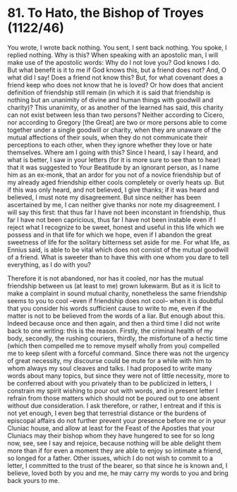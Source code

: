 # 81. To Hato, the Bishop of Troyes (1122/46)

You wrote, I wrote back nothing. You sent, I sent back nothing. You spoke, I replied nothing. Why is this? When speaking with an apostolic man, I will make use of the apostolic words: Why do I not love you? God knows I do. But what benefit is it to me if God knows this, but a friend does not? And, O what did I say! Does a friend not know this? But, for what covenant does a friend keep who does not know that he is loved? Or how does that ancient definition of friendship still remain (in which it is said that friendship is nothing but an unanimity of divine and human things with goodwill and charity)? This unanimity, or as another of the learned has said, this charity can not exist between less than two persons? Neither according to Cicero, nor according to Gregory \[the Great] are two or more persons able to come together under a single goodwill or charity, when they are unaware of the mutual affections of their souls, when they do not communicate their perceptions to each other, when they ignore whether they love or hate themselves. Where am I going with this? Since I heard, I say I heard, and what is better, I saw in your letters (for it is more sure to see than to hear) that it was suggested to Your Beatitude by an ignorant person, as I name him as an ex-monk, that an ardor for you not of a novice friendship but of my already aged friendship either cools completely or overly heats up. But if this was only heard, and not believed, I give thanks; if it was heard and believed, I must note my disagreement. But since neither has been ascertained by me, I can neither give thanks nor note my disagreement. I will say this first: that thus far I have not been inconstant in friendship, thus far I have not been capricious, thus far I have not been instable even if I reject what I recognize to be sweet, honest and useful in this life which we possess and in that life for which we hope, even if I abandon the great sweetness of life for the solitary bitterness set aside for me. For what life, as Ennius said, is able to be vital which does not consist of the mutual goodwill of a friend. What is sweeter than to have this with one whom you dare to tell everything, as I do with you?

&#x20;     Therefore it is not abandoned, nor has it cooled, nor has the mutual friendship between us (at least to me) grown lukewarm. But as it is licit to make a complaint in sound mutual charity, nonetheless the same friendship seems to you to cool –even if friendship does not cool– when it is doubtful that you consider his words sufficient cause to write to me, even if the matter is not to be believed from the words of a liar. But enough about this. Indeed because  once and then again, and then a third time I did not write back to one writing: this is the reason. Firstly, the criminal health of my body, secondly, the rushing couriers, thirdly, the misfortune of a hectic time (which then compelled me to remove myself wholly from you) compelled me to keep silent with a forceful command. Since there was not the urgency of great necessity, my discourse could be mute for a while with him to whom always my soul cleaves and talks. I had proposed to write many words about many topics, but since they were not of little necessity, more to be conferred about with you privately than to be publicized in letters, I constrain my spirit wishing to pour out with words, and in present letter I refrain from those matters which should not be poured out to one absent without due consideration. I ask therefore, or rather, I entreat and if this is not yet enough, I even beg that terrestrial distance or the burdens of episcopal affairs do not further prevent your presence before me or in your Cluniac house, and allow at least for the Feast of the Apostles that your Cluniacs may their bishop whom they have hungered to see for so long now, see, see I say and rejoice, because nothing will be able delight them more than if for even a moment they are able to enjoy so intimate a friend, so longed for a father. Other issues, which I do not wish to commit to a letter, I committed to the trust of the bearer, so that since he is known and, I believe, loved both by you and me, he may carry my words to you and bring back yours to me.
